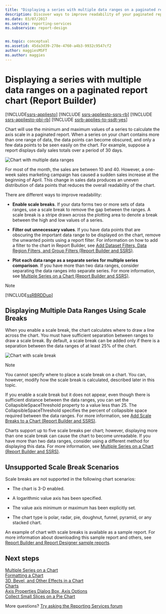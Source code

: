```yaml
---
title: "Displaying a series with multiple data ranges on a paginated report chart | Microsoft Docs"
description: Discover ways to improve readability of your paginated report charts using scale breaks, filters, and by separating the data ranges in Report Builder. 
ms.date: 03/07/2017
ms.service: reporting-services
ms.subservice: report-design


ms.topic: conceptual
ms.assetid: 45da3d39-278e-4760-a4b3-9932c9547cf2
author: maggiesMSFT
ms.author: maggies
---
```


# Displaying a series with multiple data ranges on a paginated report chart (Report Builder)

[!INCLUDE[ssrs-appliesto](../../includes/ssrs-appliesto.md)] [!INCLUDE [ssrs-appliesto-ssrs-rb](../../includes/ssrs-appliesto-ssrs-rb.md)] [!INCLUDE [ssrs-appliesto-pbi-rb](../../includes/ssrs-appliesto-pbi-rb.md)] [!INCLUDE [ssrb-applies-to-ssdt-yes](../../includes/ssrb-applies-to-ssdt-yes.md)]

  Chart will use the minimum and maximum values of a series to calculate the axis scale in a paginated report. When a series on your chart contains more than one range of data, the data points can become obscured, and only a few data points to be seen easily on the chart. For example, suppose a report displays daily sales totals over a period of 30 days.  
  
 ![Chart with multiple data ranges](../../reporting-services/report-design/media/rs-multipledatarangeschart.gif "Chart with multiple data ranges")  
  
 For most of the month, the sales are between 10 and 40. However, a one-week sales marketing campaign has caused a sudden sales increase at the beginning of April. This change in sales data produces an uneven distribution of data points that reduces the overall readability of the chart.  
  
 There are different ways to improve readability:  
  
-   **Enable scale breaks**. If your data forms two or more sets of data ranges, use a scale break to remove the gap between the ranges. A scale break is a stripe drawn across the plotting area to denote a break between the high and low values of a series.  
  
-   **Filter out unnecessary values**. If you have data points that are obscuring the important data range to be displayed on the chart, remove the unwanted points using a report filter. For information on how to add a filter to the chart in Report Builder, see [Add Dataset Filters, Data Region Filters, and Group Filters &#40;Report Builder and SSRS&#41;](../../reporting-services/report-design/add-dataset-filters-data-region-filters-and-group-filters.md).  
  
-   **Plot each data range as a separate series for multiple series comparison**. If you have more than two data ranges, consider separating the data ranges into separate series. For more information, see [Multiple Series on a Chart &#40;Report Builder and SSRS&#41;](../../reporting-services/report-design/multiple-series-on-a-chart-report-builder-and-ssrs.md).  
  
> [!NOTE]  
>  [!INCLUDE[ssRBRDDup](../../includes/ssrbrddup-md.md)]  
  
## Displaying Multiple Data Ranges Using Scale Breaks  
 When you enable a scale break, the chart calculates where to draw a line across the chart. You must have sufficient separation between ranges to draw a scale break. By default, a scale break can be added only if there is a separation between the data ranges of at least 25% of the chart.  
  
 ![Chart with scale break](../../reporting-services/report-design/media/rs-multipledatarangeschart-scalebreak.gif "Chart with scale break")  
  
> [!NOTE]  
>  You cannot specify where to place a scale break on a chart. You can, however, modify how the scale break is calculated, described later in this topic.  
  
 If you enable a scale break but it does not appear, even though there is sufficient distance between the data ranges, you can set the CollapsibleSpaceThreshold property to a value less than 25. The CollapsibleSpaceThreshold specifies the percent of collapsible space required between the data ranges. For more information, see [Add Scale Breaks to a Chart &#40;Report Builder and SSRS&#41;](../../reporting-services/report-design/add-scale-breaks-to-a-chart-report-builder-and-ssrs.md).  
  
 Charts support up to five scale breaks per chart; however, displaying more than one scale break can cause the chart to become unreadable. If you have more than two data ranges, consider using a different method for displaying this data. For more information, see [Multiple Series on a Chart &#40;Report Builder and SSRS&#41;](../../reporting-services/report-design/multiple-series-on-a-chart-report-builder-and-ssrs.md).  
  
## Unsupported Scale Break Scenarios  
 Scale breaks are not supported in the following chart scenarios:  
  
-   The chart is 3-D enabled.  
  
-   A logarithmic value axis has been specified.  
  
-   The value axis minimum or maximum has been explicitly set.  
  
-   The chart type is polar, radar, pie, doughnut, funnel, pyramid, or any stacked chart.  
  
 An example of chart with scale breaks is available as a sample report. For more information about downloading this sample report and others, see [Report Builder and Report Designer sample reports](https://go.microsoft.com/fwlink/?LinkId=198283).  

## Next steps

[Multiple Series on a Chart](../../reporting-services/report-design/multiple-series-on-a-chart-report-builder-and-ssrs.md)   
[Formatting a Chart](../../reporting-services/report-design/formatting-a-chart-report-builder-and-ssrs.md)   
[3D, Bevel, and Other Effects in a Chart](../../reporting-services/report-design/chart-effects-3d-bevel-and-other-report-builder.md)   
[Charts](../../reporting-services/report-design/charts-report-builder-and-ssrs.md)   
[Axis Properties Dialog Box, Axis Options](/previous-versions/sql/)   
[Collect Small Slices on a Pie Chart](../../reporting-services/report-design/collect-small-slices-on-a-pie-chart-report-builder-and-ssrs.md)  

More questions? [Try asking the Reporting Services forum](https://go.microsoft.com/fwlink/?LinkId=620231)